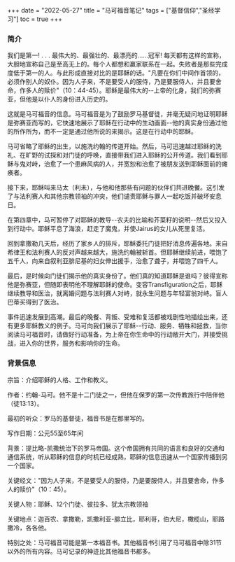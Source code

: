 +++ 
date = "2022-05-27"
title = "马可福音笔记"
tags = ["基督信仰","圣经学习"]
toc = true
+++

### 简介
我们是第一! . . . 最伟大的、最强壮的、最漂亮的......冠军! 每天都有这样的宣称，大胆地宣称自己是至高无上的。每个人都想和赢家联系在一起。失败者是那些完成度低于第一的人。与此形成直接对比的是耶稣的话。"凡要在你们中间作首领的，必须作别人的奴仆。因为人子来，不是要受人的服侍，乃是要服侍人，并且要舍命，作多人的赎价"（10：44-45）。耶稣是最伟大的--上帝的化身，我们的弥赛亚，但他是以仆人的身份进入历史的。

这就是马可福音的信息。马可福音是为了鼓励罗马基督徒，并毫无疑问地证明耶稣是弥赛亚而写的，它快速地展示了耶稣在行动中的生动画面--他的真实身份通过他的所作所为，而不一定是通过他所说的来揭示。这是在行动中的耶稣。

马可省略了耶稣的出生，以施洗约翰的传道开始。然后，马可迅速越过耶稣的洗礼、在旷野的试探和对门徒的呼唤，直接带我们进入耶稣的公开传道。我们看到耶稣与鬼对峙，治愈了一个患麻风病的人，并宽恕和治愈了被朋友送到耶稣面前的瘫痪者。

接下来，耶稣叫来马太（利未），与他和他那些有问题的伙伴们共进晚餐。这引发了与法利赛人和其他宗教领袖的冲突，他们谴责耶稣与罪人一起吃饭并破坏安息日。

在第四章中，马可暂停了对耶稣的教导--农夫的比喻和芥菜籽的说明--然后又投入到行动中。耶稣平息了海浪，赶走了魔鬼，并使Jairus的女儿从死里复活。

回到拿撒勒几天后，经历了家乡人的排斥，耶稣委托门徒把好消息传遍各地。来自希律王和法利赛人的反对声越来越大，施洗约翰被斩首。但耶稣继续前进，喂饱了五千人，向来自叙利亚腓尼基的妇女伸出援手，治愈了聋子，并喂饱了四千人。

最后，是时候向门徒们揭示他的真实身份了。他们真的知道耶稣是谁吗？彼得宣称他是弥赛亚，但随即表明他不理解耶稣的使命。变容Transfiguration之后，耶稣继续教导和医治，就离婚问题与法利赛人对峙，就永生问题与年轻富翁对峙。盲人巴蒂买得到了医治。

事件迅速发展到高潮。最后的晚餐、背叛、受难和复活都被戏剧性地描绘出来，还有更多耶稣教义的例子。马可向我们展示了耶稣--行动、服务、牺牲和拯救，当你阅读马可福音时，请做好行动准备，为上帝在你生命中的行动敞开大门，并接受挑战，进入你的世界，服务和影响你的生命。


### 背景信息

宗旨：介绍耶稣的人格、工作和教义。

作者：约翰-马可。他不是十二门徒之一，但他在保罗的第一次传教旅行中陪伴他（徒13:13）。

最初的听众：罗马的基督徒，福音书是在那里写的。

写作日期：公元55至65年间

背景：提比略-凯撒统治下的罗马帝国。这个帝国拥有共同的语言和良好的交通和通信系统，听从耶稣的信息的时机已经成熟，耶稣的信息迅速从一个国家传播到另一个国家。

关键经文："因为人子来，不是要受人的服侍，乃是要服侍人，并且要舍命，作多人的赎价"（10：45）。

关键人物：耶稣、12个门徒、彼拉多、犹太宗教领袖

关键地点：迦百农、拿撒勒，凯撒利亚-腓立比，耶利哥，伯大尼，橄榄山，耶路撒冷，各各他。

特别之处：马可福音可能是第一本福音书。其他福音书引用了马可福音中除31节以外的所有内容。马可记录的神迹比其他福音书都多。
